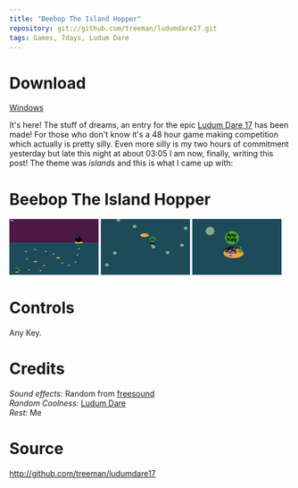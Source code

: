 ```yaml
---
title: "Beebop The Island Hopper"
repository: git://github.com/treeman/ludumdare17.git
tags: Games, 7days, Ludum Dare
---
```


# Download

[Windows](#)

It's here! The stuff of dreams, an entry for the epic [Ludum Dare 17][id] has been made! For those who don't know it's a 48 hour game making competition which actually is pretty silly. Even more silly is my two hours of commitment yesterday but late this night at about 03:05 I am now, finally, writing this post! The theme was *islands* and this is what I came up with:

# Beebop The Island Hopper

![](/images/games/thumbs/beepo1.png)
![](/images/games/thumbs/beepo2.png)
![](/images/games/thumbs/beepo3.png)  

# Controls

Any Key.

# Credits

*Sound effects:* Random from [freesound](http://www.freesound.org/)  
*Random Coolness:* [Ludum Dare][id]   
*Rest:* Me

# Source

<http://github.com/treeman/ludumdare17>

[id]: http://www.ludumdare.com/
